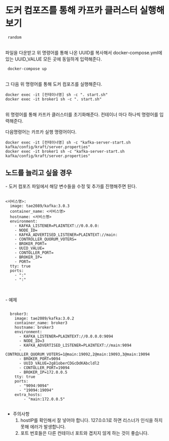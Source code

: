<h1>도커 컴포즈를 통해 카프카 클러스터 실행해보기</h1>
<pre>
<code> random
</code>
</pre>
파일을 다운받고 위 명령어를 통해 나온 UUID를 복사해서 docker-compose.yml에 있는 UUID_VALUE 모든 곳에 동일하게 입력해준다.

<pre>
<code> docker-compose up
</code>
</pre>

그 다음 위 명령어를 통해 도커 컴포즈를 실행해준다.

<pre>
<code>docker exec -it [컨테이너명] sh -c ". start.sh"
docker exec -it broker1 sh -c ". start.sh" 
</code>
</pre>

위 명령어를 통해 카프카 클러스터를 초기화해준다. 컨테이너 마다 하나씩 명령어를 입력해준다.

다음명령어는 카프카 실행 명령어이다.

<pre><code>docker exec -it [컨테이너명] sh -c "kafka-server-start.sh kafka/config/kraft/server.properties"
docker exec -it broker1 sh -c "kafka-server-start.sh kafka/config/kraft/server.properties" </code></pre>

<h2>노드를 늘리고 싶을 경우</h2>
- 도커 컴포즈 파일에서 해당 변수들을 수정 및 추가를 진행해주면 된다.
<pre><code>
<서비스명>:
  image: tae2089/kafka:3.0.3
  container_name: <서비스명>
  hostname: <서비스명>
  environment:
    - KAFKA_LISTENER=PLAINTEXT://0.0.0.0:<KAFKA_PORT INSERT>
    - NODE_ID=<KAFKA_UNIQUE_ID INSERT >
    - KAFKA_ADVERTISED_LISTENER=PLAINTEXT://main:<KAFKA_PORT INSERT>
    - CONTROLLER_QUORUM_VOTERS=<NODE_ID@main:CONTROLLER_PORT INSERT>
    - BROKER_PORT=<KAFKA_PORT INSERT>
    - UUID_VALUE=<RANDOM_UUID>
    - CONTOLLER_PORT=<CONTROLLER_PORT INSERT>
    - BROKER_IP=<HOST_PRIVATE_IP4 INSERT>
    - PORT=<KAFKA_PORT INSERT>
  tty: true
  ports:
    - "<KAFKA_PORT>:<KAFKA_PORT>"
    - "<CONTROLLER_PORT>:<CONTROLLER_PORT>"
 </code></pre>
<br>
- 예제
<pre><code>
  broker3:
    image: tae2089/kafka:3.0.2
    container_name: broker3
    hostname: broker3
    environment:
      - KAFKA_LISTENER=PLAINTEXT://0.0.0.0:9094
      - NODE_ID=3
      - KAFKA_ADVERTISED_LISTENER=PLAINTEXT://main:9094
      - CONTROLLER_QUORUM_VOTERS=1@main:19092,2@main:19093,3@main:19094
      - BROKER_PORT=9094
      - UUID_VALUE=2g81oberCDGcDdKAbcldl2
      - CONTOLLER_PORT=19094
      - BROKER_IP=172.0.0.5
    tty: true
    ports:
      - "9094:9094"
      - "19094:19094"
    extra_hosts:
        - "main:172.0.0.5"
 </code></pre>

- 주의사항
  1.  hostIP를 확인해서 잘 넣어야 합니다. 127.0.0.1로 하면 리스너가 인식을 하지 못해 에러가 발생합니다.
  2.  포트 번호들은 다른 컨테이너 포트와 겹치지 않게 하는 것이 좋습니다.
